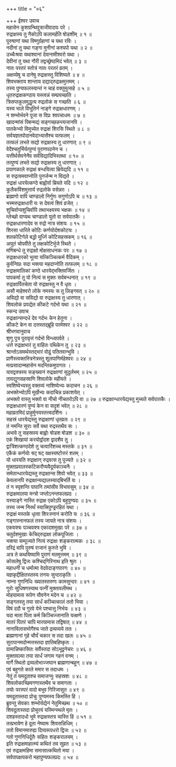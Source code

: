 +++
title = "०६"

+++
ईश्वर उवाच  
महासेन कुशग्रन्थिपुत्राजीवादयः परे ।  
रुद्राक्षस्य तु नैकोऽपि कलामर्हति षोडशीम् ॥ १ ॥  
पुरुषाणां यथा विष्णुर्ग्रहाणां च यथा रविः ।  
नदीनां तु यथा गङ्‌गा मुनीनां कश्यपो यथा ॥ २ ॥  
उच्चैःश्रवा यथाश्वानां देवानामीश्वरो यथा ।  
देवीनां तु यथा गौरी तद्वच्छ्रेष्ठमिदं भवेत् ॥ ३ ॥  
नातः परतरं स्तोत्रं नातः परतरं व्रतम् ।  
अक्षय्येषु च दानेषु रुद्राक्षस्तु विशिष्यते ॥ ४ ॥  
शिवभक्ताय शान्ताय दद्याद्‌रुद्राक्षमुत्तमम् ।  
तस्य पुण्यफलस्यान्तं न चाहं वक्तुमुत्सहे ॥ ५ ॥  
धृतरुद्राक्षकण्ठाय यस्त्वन्नं सम्प्रयच्छति ।  
त्रिसप्तकुलमुद्धृत्य रुद्रलोकं स गच्छति ॥ ६ ॥  
यस्य भाले विभूतिर्न नाङ्‌गे रुद्राक्षधारणम् ।  
न शम्भोर्भवने पूजा स विप्रः श्वपचाधमः ॥ ७ ॥  
खादन्मांसं पिबन्मद्यं सङ्‌गच्छन्नन्त्यजानपि ।  
पातकेभ्यो विमुच्येत रुद्राक्षं शिरसि स्थिते ॥ ८ ॥  
सर्वयज्ञतपोदानवेदाभ्यासैश्च यत्फलम् ।  
तत्फलं लभते सद्यो रुद्राक्षस्य तु धारणात् ॥ ९ ॥  
वेदैश्चतुर्भिर्यत्पुण्यं पुराणपठनेन च ।  
यत्तीर्थसेवनेनैव सर्वविद्यादिभिस्तथा ॥ १० ॥  
तत्पुण्यं लभते सद्यो रुद्राक्षस्य तु धारणात् ।  
प्रयाणकाले रुद्राक्षं बन्धयित्वा म्रियेद्यदि ॥ ११ ॥  
स रुद्रत्वमवाप्नोति पुनर्जन्म न विद्यते ।  
रुद्राक्षं धारयेत्कण्ठे बाह्वोर्वा म्रियते यदि ॥ १२ ॥  
कुलैकविंशमुत्तार्य रुद्रलोके वसेन्नरः ।  
ब्राह्मणो वापि चाण्डालो निर्गुणः सगुणोऽपि च ॥ १३ ॥  
भस्मरुद्राक्षधारी यः स देवत्वं शिवं व्रजेत् ।  
शुचिर्वाप्यशुचिर्वापि तथाभक्ष्यस्य भक्षकः ॥ १४ ॥  
म्लेच्छो वाप्यथ चाण्डालो युतो वा सर्वपातकैः ।  
रुद्राक्षधारणादेव स रुद्रो नात्र संशयः ॥ १५ ॥  
शिरसा धारिते कोटिः कर्णयोर्दशकोटयः ।  
शतकोटिर्गले बद्धो मूर्ध्नि कोटिसहस्रकम् ॥ १६ ॥  
अयुतं चोपवीते तु लक्षकोटिर्भुजे स्थिते ।  
मणिबन्धे तु रुद्राक्षो मोक्षसाधनकः परः ॥ १७ ॥  
रुद्राक्षधारको भूत्वा यत्किञ्चित्कर्म वैदिकम् ।  
कुर्वन्विप्रः सदा भक्त्या महदाप्नोति तत्फलम् ॥ १८ ॥  
रुद्राक्षमालिकां कण्ठे धारयेद्भक्तिवर्जितः ।  
पापकर्मा तु यो नित्यं स मुक्तः सर्वबन्धनात् ॥ १९ ॥  
रुद्राक्षार्पितचेता यो रुद्राक्षस्तु न वै धृतः ।  
असौ माहेश्वरो लोके नमस्यः स तु लिङ्‌गवत् ॥ २० ॥  
अविद्यो वा सविद्यो वा रुद्राक्षस्य तु धारणात् ।  
शिवलोकं प्रपद्येत कीकटे गर्दभो यथा ॥ २१ ॥  
स्कन्द उवाच  
रुद्राक्षान्सन्दधे देव गर्दभः केन हेतुना ।  
कीकटे केन वा दत्तस्तद्‌ब्रूहि परमेश्वर ॥ २२ ॥  
श्रीभगवानुवाच  
शृणु पुत्र पुरावृत्तं गर्दभो विन्ध्यपर्वते ।  
धत्ते रुद्राक्षभारं तु वाहितः पथिकेन तु ॥ २३ ॥  
श्रान्तोऽसमर्थस्तद्भारं वोढुं पतितवान्भुवि ।  
प्राणैस्त्वक्तस्त्रिनेत्रस्तु शूलपाणिर्महेश्वरः ॥ २४ ॥  
मत्प्रसादान्महासेन मदन्तिकमुपागतः ।  
यावद्वक्त्रस्य सङ्ख्यानं रुद्राक्षाणां सुदुर्लभम् ॥ २५ ॥  
तावद्युगसहस्राणि शिवलोके महीयते ।  
स्वशिष्येभ्यस्तु वक्तव्यं नाशिष्येभ्यः कदाचन ॥ २६ ॥  
अभक्तेभ्योऽपि मूर्खेभ्यः कदाचिन्न प्रकाशयेत् ।  
अभक्तो वास्तु भक्तो वा नीचो नीचतरोऽपि वा ॥ २७ ॥
रुद्राक्षान्धारयेद्यस्तु मुच्यते सर्वपातकैः ।  
रुद्राक्षधारणं पुण्यं केन वा सदृशं भवेत् ॥ २८ ॥  
महाव्रतमिदं प्राहुर्मुनयस्तत्त्वदर्शिनः ।  
सहस्रं धारयेद्यस्तु रुद्राक्षाणां धृतव्रतः ॥ २९ ॥  
तं नमन्ति सुराः सर्वे यथा रुद्रस्तथैव सः ।  
अभावे तु सहस्रस्य बाह्वोः षोडश षोडश ॥ ३० ॥  
एकं शिखायां करयोर्द्वादश द्वादशैव तु ।  
द्वात्रिंशत्कण्ठदेशे तु चत्वारिंशच्च मस्तके ॥ ३१ ॥  
एकैकं कर्णयोः षट् षट् वक्षस्यष्टोत्तरं शतम् ।  
यो धारयति रुद्राक्षान् रुद्रवत्स तु पूज्यते ॥ ३२ ॥  
मुक्ताप्रवालस्कटिकरौप्यवैदूर्यकाञ्चनैः ।  
समेतान्धारयेद्यस्तु रुद्राक्षान्स शिवो भवेत् ॥ ३३ ॥  
केवलानपि रुद्राक्षान्यद्यालस्याद्‌बिभर्ति यः ।  
तं न स्पृशन्ति पापानि तमांसीव विभावसुम् ॥ ३४ ॥  
रुद्राक्षमालया मन्त्रो जप्तोऽनन्तफलप्रदः ।  
यस्याङ्‌गे नास्ति रुद्राक्ष एकोऽपि बहुपुण्यदः ॥ ३५ ॥  
तस्य जन्म निरर्थं स्यात्त्रिपुण्ड्ररहितं यथा ।  
रुद्राक्षं मस्तके धृत्वा शिरःस्नानं करोति यः ॥ ३६ ॥  
गङ्‌गास्नानफलं तस्य जायते नात्र संशयः ।  
एकवक्त्रः पञ्चवक्त्र एकादशमुखाः परे ॥ ३७ ॥  
चतुर्दशमुखाः केचिद्‌रुद्राक्षा लोकपूजिताः ।  
भक्त्या सम्पूज्यते नित्यं रुद्राक्षः शङ्‌करात्मकः ॥ ३८ ॥  
दरिद्रं वापि पुरुषं राजानं कुरुते भुवि ।  
अत्र ते कथयिष्यामि पुराणं मतमुत्तमम् ॥ ३९ ॥  
कोसलेषु द्विजः कश्चिद्‌गिरिनाथ इति श्रुतः ।  
महाधनी च धर्मात्मा वेदवेदाङ्‌गपारगः ॥ ४० ॥  
यज्ञकृद्दीक्षितस्तस्य तनयः सुन्दराकृतिः ।  
नाम्ना गुणनिधिः ख्यातस्तरुणः कामसुन्दरः ॥ ४१ ॥  
गुरोः सुधिषणस्याथ पत्नीं मुक्तावलीमथ ।  
मोहयामास रूपेण यौवनेन मदेन च ॥ ४२ ॥  
सङ्‌गतस्तु तया सार्धं कञ्चित्कालं ततो भिया ।  
विषं ददौ च गुरवे येभे पश्चात्तु निर्भयः ॥ ४३ ॥  
यदा माता पिता कर्म किञ्चिज्जानाति यत्क्षणे ।  
मातरं पितरं चापि मारयामास तद्विषात् ॥ ४४ ॥  
नानाविलासभोगैश्च जाते द्रव्यव्यये ततः ।  
ब्राह्मणानां गृहे चौर्यं चकार स तदा खलः ॥ ४५ ॥  
सुरापानमदोन्मत्तस्तदा ज्ञातिबहिष्कृतः ।  
ग्रामान्निष्कासितः सर्वैस्तदा सोऽभूद्वनेचरः ॥ ४६ ॥  
मुक्तावल्या तया सार्धं जगाम गहनं वनम् ।  
मार्गे स्थितो द्रव्यलोभाज्जघान ब्राह्मणान्बहून् ॥ ४७ ॥  
एवं बहुगते काले ममार स तदाधमः ।  
नेतुं तं यमदूताश्च समाजग्मुः सहस्रशः ॥ ४८ ॥  
शिवलोकाच्छिवगणास्तथैव च समागताः ।  
तयोः परस्परं वादो बभूव गिरिजासुत ॥ ४९ ॥  
यमदूतास्तदा प्रोचुः पुण्यमस्य किमस्ति हि ।  
ब्रुवन्तु सेवकाः शम्भोर्यद्येनं नेतुमिच्छथ ॥ ५० ॥  
शिवदूतास्तदा प्रोचुरयं यस्मिन्स्थले मृतः ।  
दशहस्तादधो भूमे रुद्राक्षस्तत्र चास्ति हि ॥ ५१ ॥  
तत्प्रभावेण हे दूता नेष्यामः शिवसन्निधिम् ।  
ततो विमानमारुह्य दिव्यरूपधरो द्विजः ॥ ५२ ॥  
गतो गुणनिधिर्दूतैः सहितः शङ्‌करालयम् ।  
इति रुद्राक्षमाहात्म्यं कथितं तव सुव्रत ॥ ५३ ॥  
एवं रुद्राक्षमहिमा समासात्कथितो मया ।  
सर्वपापक्षयकरो महापुण्यफलप्रदः ॥ ५४ ॥
